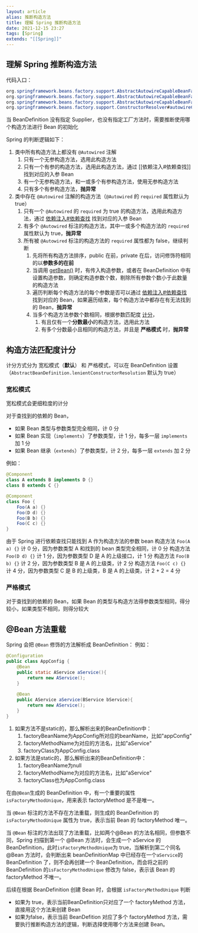 ```yaml
---
layout: article  
alias: 推断构造方法
title: 理解 Spring 推断构造方法
date: 2021-12-15 23:27   
tags: [Spring]
extends: "[[Spring]]"
---
```


## 理解 Spring 推断构造方法

代码入口：
```java
org.springframework.beans.factory.support.AbstractAutowireCapableBeanFactory#doCreateBean
org.springframework.beans.factory.support.AbstractAutowireCapableBeanFactory#createBeanInstance
org.springframework.beans.factory.support.AbstractAutowireCapableBeanFactory#autowireConstructor
org.springframework.beans.factory.support.ConstructorResolver#autowireConstructor()
```

当 BeanDefinition 没有指定 Supplier，也没有指定工厂方法时，需要推断使用哪个构造方法进行 Bean 的初始化

Spring 的判断逻辑如下：

1. 类中所有构造方法上都没有 `@Autowired` 注解
    1. 只有一个无参构造方法，选用此构造方法
    2. 只有一个有参的构造方法，选用此构造方法，通过 [[依赖注入#依赖查找]] 找到对应的入参 Bean
    3. 有一个无参构造方法，和一或多个有参构造方法，使用无参构造方法
    4. 只有多个有参构造方法，**抛异常**
2. 类中存在 `@Autowired` 注解的构造方法（`@Autowired` 的 `required` 属性默认为 true）
    1. 只有一个 `@Autowired` 的 `required` 为 true 的构造方法，选用此构造方法，通过 [依赖注入#依赖查找](https://azh3ng.com/2021/12/15/%E4%BE%9D%E8%B5%96%E6%B3%A8%E5%85%A5.html#%E5%AF%BB%E6%89%BE%E6%B3%A8%E5%85%A5%E7%82%B9) 找到对应的入参 Bean
    2. 有多个 `@Autowired` 标注的构造方法，其中一或多个构造方法的 `required` 属性默认为 true，**抛异常**
    3. 所有被  `@Autowired` 标注的构造方法的 `required` 属性都为 false，继续判断
        1. 先将所有构造方法排序，public 在前，private 在后，访问修饰符相同的以**参数多的在前**
        2. 当调用 [getBean()](https://azh3ng.com/2022/01/08/%E7%90%86%E8%A7%A3AbstractBeanFactory.getBean().html) 时，有传入构造参数，或者在 BeanDefinition 中有设置构造参数，则确定构造参数个数，剔除所有参数个数小于此数量的构造方法
        3. 遍历判断每个构造方法的每个参数是否可以通过 [依赖注入#依赖查找](https://azh3ng.com/2021/12/15/%E4%BE%9D%E8%B5%96%E6%B3%A8%E5%85%A5.html#%E5%AF%BB%E6%89%BE%E6%B3%A8%E5%85%A5%E7%82%B9) 找到对应的 Bean，如果遍历结束，每个构造方法中都存在有无法找到的 Bean，**抛异常**
        4. 当多个构造方法参数个数相同，根据参数匹配度 [计分](#构造方法匹配度计分)，
            1. 有且仅有一个**分数最小**的构造方法，选用此方法
            2. 有多个分数最小且相同的构造方法，并且是 **严格模式** 时，**抛异常**

## 构造方法匹配度计分

计分方式分为 宽松模式（**默认**） 和 严格模式，可以在 BeanDefinition 设置（`AbstractBeanDefinition.lenientConstructorResolution` 默认为 true）

### 宽松模式

宽松模式会更细粒度的计分

对于查找到的依赖的 Bean，
- 如果 Bean 类型与参数类型完全相同，计 0 分
- 如果 Bean 实现（`implements`）了参数类型，计 1 分，每多一层 `implements` 加 1 分
- 如果 Bean 继承（`extends`）了参数类型，计 2 分，每多一层  `extends` 加 2 分

例如：
```java
@Component
class A extends B implements D {}
class B extends C {}

@Component
class Foo {
    Foo(A a) {}
    Foo(D d) {}
    Foo(B b) {}
    Foo(C c) {}
}
```
由于 Spring 进行依赖查找只能找到 A 作为构造方法的参数 bean 
构造方法 `Foo(A a) {}` 计 0 分，因为参数类型 A 和找到的 bean 类型完全相同，计 0 分
构造方法 `Foo(D d) {}` 计 1 分，因为参数类型 D 是 A 的上级接口，计 1 分
构造方法 `Foo(B b) {}` 计 2 分，因为参数类型 B 是 A 的上级类，计 2 分
构造方法 `Foo(C c) {}` 计 4 分，因为参数类型 C 是 B 的上级类，B 是 A 的上级类，计 2 + 2 = 4 分

### 严格模式

对于查找到的依赖的 Bean，如果 Bean 的类型与构造方法得参数类型相同，得分较小，如果类型不相同，则得分较大

## @Bean 方法重载
Spring 会把 `@Bean` 修饰的方法解析成 BeanDefinition：
例如：
```java
@Configuration
public class AppConfig {
    @Bean
    public static AService aService(){
        return new AService();
    }
    
    @Bean
    public AService aService(BService bService){
        return new AService();
    }
}
```
1. 如果方法不是static的，那么解析出来的BeanDefinition中：
    1. factoryBeanName为AppConfig所对应的beanName，比如"appConfig"
    2. factoryMethodName为对应的方法名，比如"aService"
    3. factoryClass为AppConfig.class
2. 如果方法是static的，那么解析出来的BeanDefinition中：
    1. factoryBeanName为null
    2. factoryMethodName为对应的方法名，比如"aService"
    3. factoryClass也为AppConfig.class

在由`@Bean`生成的 BeanDefinition 中，有一个重要的属性 `isFactoryMethodUnique`，用来表示 factoryMethod 是不是唯一。

当 `@Bean` 标注的方法不存在方法重载，则生成的 BeanDefinition 的 `isFactoryMethodUnique` 属性为 true，表示当前 Bean 的 factoryMethod 唯一。

当 `@Bean` 标注的方法出现了方法重载，比如两个@Bean 的方法名相同，但参数不同，Spring 扫描到第一个 @Bean 方法时，会生成一个 aService 的 BeanDefinition，此时`isFactoryMethodUnique`为 true，当解析到第二个同名 @Bean 方法时，会判断出来 beanDefinitionMap 中已经存在一个`aService`的 BeanDefinition 了，则不会再创建一个 BeanDefinition，而会将之前的 BeanDefinition 的`isFactoryMethodUnique` 修改为 false，表示该 Bean 的 factoryMethod 不唯一。

后续在根据 BeanDefinition 创建 Bean 时，会根据 `isFactoryMethodUnique` 判断
- 如果为 true，表示当前BeanDefinition只对应了一个 factoryMethod 方法，直接用这个方法来创建 Bean
- 如果为false，表示当前 BeanDefition 对应了多个 factoryMethod 方法，需要执行推断构造方法的逻辑，判断选择使用哪个方法来创建 Bean。